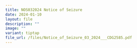 ```yaml
---
title: NOS032024 Notice of Seizure
date: 2024-01-10
layout: file
description: ""
image: ""
variant: tiptap
file_url: /files/Notice_of_Seizure_03_2024___CDG2585.pdf
---
```

